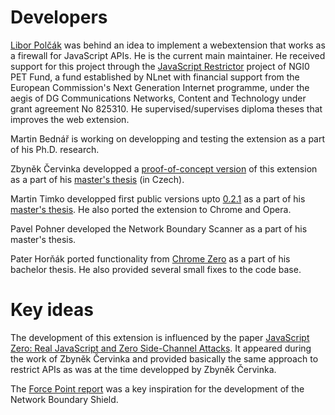 # Developers

[Libor Polčák](https://www.fit.vutbr.cz/~polcak) was behind an idea to implement a webextension that works as a firewall for JavaScript APIs. He is the current main maintainer. He received support for this project through the <a href="https://nlnet.nl/project/JSRestrictor/">JavaScript Restrictor</a> project of NGI0 PET Fund, a fund established by NLnet with financial support
		from the European Commission's Next Generation Internet programme, under the aegis of DG
		Communications Networks, Content and Technology under grant agreement No 825310. He supervised/supervises diploma theses that improves the web extension.

Martin Bednář is working on developping and testing the extension as a part of his Ph.D. research.

Zbyněk Červinka developped a [proof-of-concept version](https://github.com/cervinka-zbynek/masters-thesis) of this extension as a part of his [master's thesis](https://www.fit.vut.cz/study/thesis/21274/) (in Czech).

Martin Timko developped first public versions upto [0.2.1](https://github.com/polcak/jsrestrictor/releases/tag/0.2.1) as a part of his [master's thesis](https://www.fit.vut.cz/study/thesis/21824/). He also  ported the extension to Chrome and Opera.

Pavel Pohner developed the Network Boundary Scanner as a part of his master's thesis.

Pater Horňák ported functionality from [Chrome Zero](https://github.com/IAIK/ChromeZero) as a part
of his bachelor thesis. He also provided several small fixes to the code base.

# Key ideas

The development of this extension is influenced by the paper [JavaScript Zero: Real JavaScript and Zero Side-Channel Attacks](https://graz.pure.elsevier.com/de/publications/javascript-zero-real-javascript-and-zero-side-channel-attacks). It appeared during the work of Zbyněk Červinka and provided basically the same approach to restrict APIs as was at the time developped by Zbyněk Červinka.

The [Force Point report](https://www.forcepoint.com/sites/default/files/resources/files/report-attacking-internal-network-en_0.pdf) was a key inspiration for the development of the Network Boundary Shield.
